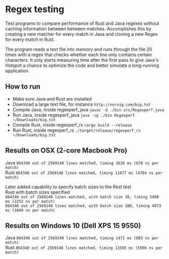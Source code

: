 # Regex testing
Test programs to compare performance of Rust and Java regexes without caching information between between matches. Accomplishes this by creating a new matcher for every match in Java and cloning a new Regex for every match in Rust.

The program reads a text file into memory and runs through the file 20 times with a regex that checks whether each line only contains certain characters. It only starts measuring time after the first pass to give Java's Hotspot a chance to optimize the code and better simulate a long-running application.

## How to run
- Make sure Java and Rust are installed
- Download a large text file, for instance ```http://norvig.com/big.txt```
- Compile Java, inside regexperf_java ```javac -d ./bin src/Regexperf.java```
- Run Java, inside regexperf_java ```java -cp ./bin Regexperf ~/Downloads/big.txt```
- Compile Rust, inside regexperf_rs ```cargo build --release```
- Run Rust, inside regexperf_rs ```./target/release/regexperf_rs ~/Downloads/big.txt```

## Results on OSX (2-core Macbook Pro)
Java ```864340 out of 2569140 lines matched, timing 1636 ms (670 ns per match)```   
Rust ```864340 out of 2569140 lines matched, timing 11677 ms (4784 ns per match)```   
    
Later added capability to specify batch sizes to the Rest test   
Rust with batch sizes specified   
```864340 out of 2569140 lines matched, with batch size 10, timing 5498 ms (2252 ns per match)```   
```864340 out of 2569140 lines matched, with batch size 100, timing 4073 ms (1668 ns per match)```

## Results on Windows 10 (Dell XPS 15 9550)
Java ```864340 out of 2569140 lines matched, timing 1472 ms (603 ns per match)```   
Rust ```864340 out of 2569140 lines matched, timing 13585 ms (5566 ns per match)```
